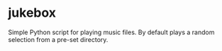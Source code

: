 # jukebox
Simple Python script for playing music files. By default plays a random selection from a pre-set directory.
